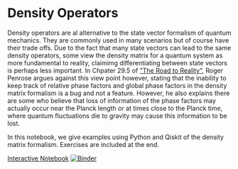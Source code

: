 # Density Operators

Density operators are al alternative to the state vector formalism of quantum mechanics. They are commonly used in many scenarios but of course have their trade offs. Due to the fact that many state vectors can lead to the same density operators, some view the density matrix for a quantum system as more fundamental to reality, claimimg differentiating between state vectors is perhaps less important. In Chpater 29.5 of ["The Road to Reality"](https://www.amazon.com/Road-Reality-Complete-Guide-Universe/dp/0679454438), Roger Penrose argues against this view point however, stating that the inability to keep track of relative phase factors and global phase factors in the density matrix formalism is a bug and not a feature. However, he also explains there are some who believe that loss of information of the phase factors may actually occur near the Planck length or at times close to the Planck time, where quantum fluctuations die to gravity may cause this information to be lost. 

In this notebook, we give examples using Python and Qiskit of the density matrix formalism. Exercises are included at the end. 

[Interactive Notebook](https://mybinder.org/v2/gh/The-Singularity-Research/density_operators/0c197b1fb752e82141e0fb25138195ff64ae5887?filepath=density_ops.ipynb)
[![Binder](https://mybinder.org/badge_logo.svg)](https://mybinder.org/v2/gh/The-Singularity-Research/density_operators/master?filepath=density_ops.ipynb)
